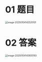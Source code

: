# 01 题目

<img src="https://cvp.oss-cn-shanghai.aliyuncs.com/202501041425194.png" alt="image-20250104142535101" style="zoom:50%;" />



# 02 答案

<img src="https://cvp.oss-cn-shanghai.aliyuncs.com/202501041439246.png" alt="image-20250104143935193" style="zoom:50%;" />